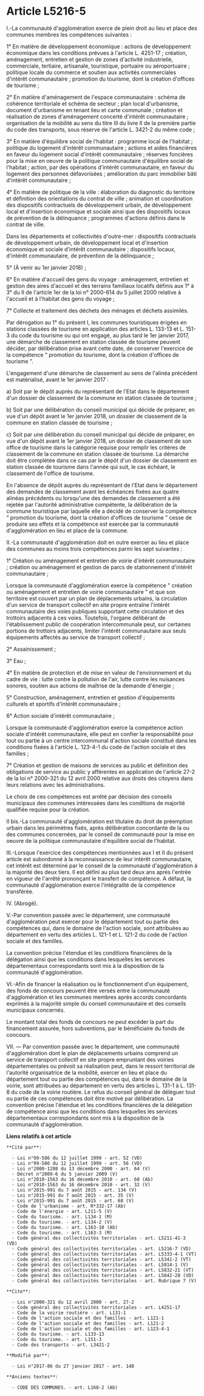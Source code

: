# Article L5216-5

I.-La communauté d'agglomération exerce de plein droit au lieu et place des communes membres les compétences suivantes : 

1° En matière de développement économique : actions de développement économique dans les conditions prévues à l'article L.
4251-17 ; création, aménagement, entretien et gestion de zones d'activité industrielle, commerciale, tertiaire, artisanale,
touristique, portuaire ou aéroportuaire ; politique locale du commerce et soutien aux activités commerciales d'intérêt
communautaire ; promotion du tourisme, dont la création d'offices de tourisme ; 

2° En matière d'aménagement de l'espace communautaire : schéma de cohérence territoriale et schéma de secteur ; plan local
d'urbanisme, document d'urbanisme en tenant lieu et carte communale ; création et réalisation de zones d'aménagement concerté
d'intérêt communautaire ; organisation de la mobilité au sens du titre III du livre II de la première partie du code des
transports, sous réserve de l'article L. 3421-2 du même code ; 

3° En matière d'équilibre social de l'habitat : programme local de l'habitat ; politique du logement d'intérêt
communautaire ; actions et aides financières en faveur du logement social d'intérêt communautaire ; réserves foncières pour
la mise en oeuvre de la politique communautaire d'équilibre social de l'habitat ; action, par des opérations d'intérêt
communautaire, en faveur du logement des personnes défavorisées ; amélioration du parc immobilier bâti d'intérêt
communautaire ; 

4° En matière de politique de la ville : élaboration du diagnostic du territoire et définition des orientations du contrat de
ville ; animation et coordination des dispositifs contractuels de développement urbain, de développement local et d'insertion
économique et sociale ainsi que des dispositifs locaux de prévention de la délinquance ; programmes d'actions définis dans le
contrat de ville.

Dans les départements et collectivités d'outre-mer : dispositifs  contractuels de développement urbain, de développement
local et  d'insertion économique et sociale d'intérêt communautaire ; dispositifs  locaux, d'intérêt communautaire, de
prévention de la délinquance ;

5° (À venir au 1er janvier 2018) ; 

6° En matière d'accueil des gens du voyage : aménagement, entretien et gestion des aires d'accueil et des terrains familiaux
locatifs définis aux 1° à 3° du II de l'article 1er de la loi n° 2000-614 du 5 juillet 2000 relative à l'accueil et à
l'habitat des gens du voyage  ; 

7° Collecte et traitement des déchets des ménages et déchets assimilés. 

Par dérogation au 1° du présent I, les communes touristiques érigées en stations classées de tourisme en application des
articles L. 133-13 et L. 151-3 du code du tourisme ou qui ont engagé, au plus tard le 1er janvier 2017, une démarche de
classement en station classée de tourisme peuvent décider, par délibération prise avant cette date, de conserver l'exercice
de la compétence “ promotion du tourisme, dont la création d'offices de tourisme ”. 

L'engagement d'une démarche de classement au sens de l'alinéa précédent est matérialisé, avant le 1er janvier 2017 : 

a) Soit par le dépôt auprès du représentant de l'Etat dans le département d'un dossier de classement de la commune en station
classée de tourisme ; 

b) Soit par une délibération du conseil municipal qui décide de préparer, en vue d'un dépôt avant le 1er janvier 2018, un
dossier de classement de la commune en station classée de tourisme ; 

c) Soit par une délibération du conseil municipal qui décide de préparer, en vue d'un dépôt avant le 1er janvier 2018, un
dossier de classement de son office de tourisme dans la catégorie requise pour remplir les critères de classement de la
commune en station classée de tourisme. La démarche doit être complétée dans ce cas par le dépôt d'un dossier de classement
en station classée de tourisme dans l'année qui suit, le cas échéant, le classement de l'office de tourisme. 

En l'absence de dépôt auprès du représentant de l'Etat dans le département des demandes de classement avant les échéances
fixées aux quatre alinéas précédents ou lorsqu'une des demandes de classement a été rejetée par l'autorité administrative
compétente, la délibération de la commune touristique par laquelle elle a décidé de conserver la compétence “ promotion du
tourisme, dont la création d'offices de tourisme ” cesse de produire ses effets et la compétence est exercée par la
communauté d'agglomération en lieu et place de la commune. 

II.-La communauté d'agglomération doit en outre exercer au lieu et place des communes au moins trois compétences parmi les
sept suivantes : 

1° Création ou aménagement et entretien de voirie d'intérêt communautaire ; création ou aménagement et gestion de parcs de
stationnement d'intérêt communautaire ; 

Lorsque la communauté d'agglomération exerce la compétence " création ou aménagement et entretien de voirie communautaire ”
et que son territoire est couvert par un plan de déplacements urbains, la circulation d'un service de transport collectif en
site propre entraîne l'intérêt communautaire des voies publiques supportant cette circulation et des trottoirs adjacents à
ces voies. Toutefois, l'organe délibérant de l'établissement public de coopération intercommunale peut, sur certaines
portions de trottoirs adjacents, limiter l'intérêt communautaire aux seuls équipements affectés au service de transport
collectif ; 

2° Assainissement ; 

3° Eau ; 

4° En matière de protection et de mise en valeur de l'environnement et du cadre de vie : lutte contre la pollution de l'air,
lutte contre les nuisances sonores, soutien aux actions de maîtrise de la demande d'énergie ; 

5° Construction, aménagement, entretien et gestion d'équipements culturels et sportifs d'intérêt communautaire ; 

6° Action sociale d'intérêt communautaire ; 

Lorsque la communauté d'agglomération exerce la compétence action sociale d'intérêt communautaire, elle peut en confier la
responsabilité pour tout ou partie à un centre intercommunal d'action sociale constitué dans les conditions fixées à
l'article L. 123-4-1 du code de l'action sociale et des familles ; 

7° Création et gestion de maisons de services au public et définition des obligations de service au public y afférentes en
application de l'article 27-2 de la loi n° 2000-321 du 12 avril 2000 relative aux droits des citoyens dans leurs relations
avec les administrations. 

Le choix de ces compétences est arrêté par décision des conseils municipaux des communes intéressées dans les conditions de
majorité qualifiée requise pour la création. 

II bis.-La communauté d'agglomération est titulaire du droit de préemption urbain dans les périmètres fixés, après
délibération concordante de la ou des communes concernées, par le conseil de communauté pour la mise en oeuvre de la
politique communautaire d'équilibre social de l'habitat. 

III.-Lorsque l'exercice des compétences mentionnées aux I et II du présent article est subordonné à la reconnaissance de leur
intérêt communautaire, cet intérêt est déterminé par le conseil de la communauté d'agglomération à la majorité des deux
tiers. Il est défini au plus tard deux ans après l'entrée en vigueur de l'arrêté prononçant le transfert de compétence. A
défaut, la communauté d'agglomération exerce l'intégralité de la compétence transférée. 

IV. (Abrogé). 

V.-Par convention passée avec le département, une communauté d'agglomération peut exercer pour le département tout ou partie
des compétences qui, dans le domaine de l'action sociale, sont attribuées au département en vertu des articles L. 121-1 et L.
121-2 du code de l'action sociale et des familles. 

La convention précise l'étendue et les conditions financières de la délégation ainsi que les conditions dans lesquelles les
services départementaux correspondants sont mis à la disposition de la communauté d'agglomération. 

VI.-Afin de financer la réalisation ou le fonctionnement d'un équipement, des fonds de concours peuvent être versés entre la
communauté d'agglomération et les communes membres après accords concordants exprimés à la majorité simple du conseil
communautaire et des conseils municipaux concernés. 

Le montant total des fonds de concours ne peut excéder la part du financement assurée, hors subventions, par le bénéficiaire
du fonds de concours. 

VII. ― Par convention passée avec le département, une communauté d'agglomération dont le plan de déplacements urbains
comprend un service de transport collectif en site propre empruntant des voiries départementales ou prévoit sa réalisation
peut, dans le ressort territorial de l'autorité organisatrice de la mobilité, exercer en lieu et place du département tout ou
partie des compétences qui, dans le domaine de la voirie, sont attribuées au département en vertu des articles L. 131-1 à L.
131-8 du code de la voirie routière. Le refus du conseil général de déléguer tout ou partie de ces compétences doit être
motivé par délibération. La convention précise l'étendue et les conditions financières de la délégation de compétence ainsi
que les conditions dans lesquelles les services départementaux correspondants sont mis à la disposition de la communauté
d'agglomération.

**Liens relatifs à cet article**

	**Cité par**:

	  - Loi n°99-586 du 12 juillet 1999 - art. 52 (VD)
	  - Loi n°99-586 du 12 juillet 1999 - art. 56 (VD)
	  - Loi n°2000-1208 du 13 décembre 2000 - art. 64 (V)
	  - Décret n°2009-6 du 5 janvier 2009 (V)
	  - Loi n°2010-1563 du 16 décembre 2010 - art. 60 (Ab)
	  - Loi n°2010-1563 du 16 décembre 2010 - art. 32 (V)
	  - Loi n°2015-991 du 7 août 2015 - art. 134 (V)
	  - Loi n°2015-991 du 7 août 2015 - art. 35 (V)
	  - Loi n°2015-991 du 7 août 2015 - art. 68 (V)
	  - Code de l'urbanisme - art. R*332-17 (Ab)
	  - Code de l'énergie - art. L211-5 (V)
	  - Code du tourisme. - art. L134-1 (M)
	  - Code du tourisme. - art. L134-2 (V)
	  - Code du tourisme. - art. L163-10 (Ab)
	  - Code du tourisme. - art. L163-3 (M)
	  - Code général des collectivités territoriales - art. L5211-41-3 (VD)
	  - Code général des collectivités territoriales - art. L5216-7 (VD)
	  - Code général des collectivités territoriales - art. L5333-4-1 (VT)
	  - Code général des collectivités territoriales - art. L5341-2 (VT)
	  - Code général des collectivités territoriales - art. L5814-1 (V)
	  - Code général des collectivités territoriales - art. L5832-21 (VT)
	  - Code général des collectivités territoriales - art. L5842-28 (VD)
	  - Code général des collectivités territoriales - art. Rubrique 7 (V)

	**Cite**:

	  - Loi n°2000-321 du 12 avril 2000 - art. 27-2
	  - Code général des collectivités territoriales - art. L4251-17
	  - Code de la voirie routière - art. L131-1
	  - Code de l'action sociale et des familles - art. L121-1
	  - Code de l'action sociale et des familles - art. L121-2
	  - Code de l'action sociale et des familles - art. L123-4-1
	  - Code du tourisme. - art. L133-13
	  - Code du tourisme. - art. L151-3
	  - Code des transports - art. L3421-2

	**Modifié par**:

	  - Loi n°2017-86 du 27 janvier 2017 - art. 148

	**Anciens textes**:

	  - CODE DES COMMUNES. - art. L168-2 (Ab)
